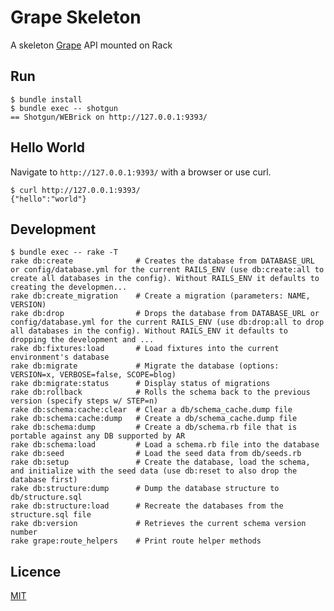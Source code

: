 # Grape Skeleton
A skeleton [Grape](http://www.ruby-grape.org) API mounted on Rack


## Run

    $ bundle install
    $ bundle exec -- shotgun
    == Shotgun/WEBrick on http://127.0.0.1:9393/


## Hello World
Navigate to `http://127.0.0.1:9393/` with a browser or use curl.

    $ curl http://127.0.0.1:9393/
    {"hello":"world"}


## Development

    $ bundle exec -- rake -T
    rake db:create              # Creates the database from DATABASE_URL or config/database.yml for the current RAILS_ENV (use db:create:all to create all databases in the config). Without RAILS_ENV it defaults to creating the developmen...
    rake db:create_migration    # Create a migration (parameters: NAME, VERSION)
    rake db:drop                # Drops the database from DATABASE_URL or config/database.yml for the current RAILS_ENV (use db:drop:all to drop all databases in the config). Without RAILS_ENV it defaults to dropping the development and ...
    rake db:fixtures:load       # Load fixtures into the current environment's database
    rake db:migrate             # Migrate the database (options: VERSION=x, VERBOSE=false, SCOPE=blog)
    rake db:migrate:status      # Display status of migrations
    rake db:rollback            # Rolls the schema back to the previous version (specify steps w/ STEP=n)
    rake db:schema:cache:clear  # Clear a db/schema_cache.dump file
    rake db:schema:cache:dump   # Create a db/schema_cache.dump file
    rake db:schema:dump         # Create a db/schema.rb file that is portable against any DB supported by AR
    rake db:schema:load         # Load a schema.rb file into the database
    rake db:seed                # Load the seed data from db/seeds.rb
    rake db:setup               # Create the database, load the schema, and initialize with the seed data (use db:reset to also drop the database first)
    rake db:structure:dump      # Dump the database structure to db/structure.sql
    rake db:structure:load      # Recreate the databases from the structure.sql file
    rake db:version             # Retrieves the current schema version number
    rake grape:route_helpers    # Print route helper methods


## Licence

[MIT](https://github.com/hatyuki/grape-skeleton/blob/master/LICENSE)
